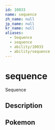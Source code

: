 ```yaml
---
id: 10033
name: sequence
zh_name: null
jp_name: null
kr_name: null
aliases:
  - Sequence
  - sequence
  - ability/10033
  - ability/sequence
---
```

# sequence

Sequence

## Description



## Pokemon



